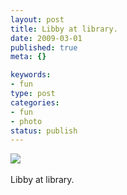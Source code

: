 ```yaml
--- 
layout: post
title: Libby at library.
date: 2009-03-01
published: true
meta: {}

keywords: 
- fun
type: post
categories: 
- fun
- photo
status: publish
---
```

![](http://media.eick.us/2011/05/4Lbi8pbnEkjplbsywzQWFcylo1_500.jpg)<br /><br />Libby at library.
